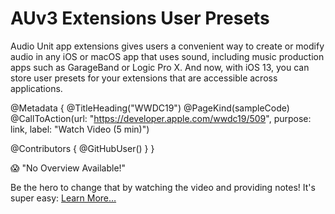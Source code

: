 # AUv3 Extensions User Presets

Audio Unit app extensions gives users a convenient way to create or modify audio in any iOS or macOS app that uses sound, including music production apps such as GarageBand or Logic Pro X. And now, with iOS 13, you can store user presets for your extensions that are accessible across applications.

@Metadata {
   @TitleHeading("WWDC19")
   @PageKind(sampleCode)
   @CallToAction(url: "https://developer.apple.com/wwdc19/509", purpose: link, label: "Watch Video (5 min)")

   @Contributors {
      @GitHubUser(<replace this with your GitHub handle>)
   }
}

😱 "No Overview Available!"

Be the hero to change that by watching the video and providing notes! It's super easy:
 [Learn More…](https://wwdcnotes.github.io/WWDCNotes/documentation/wwdcnotes/contributing)
